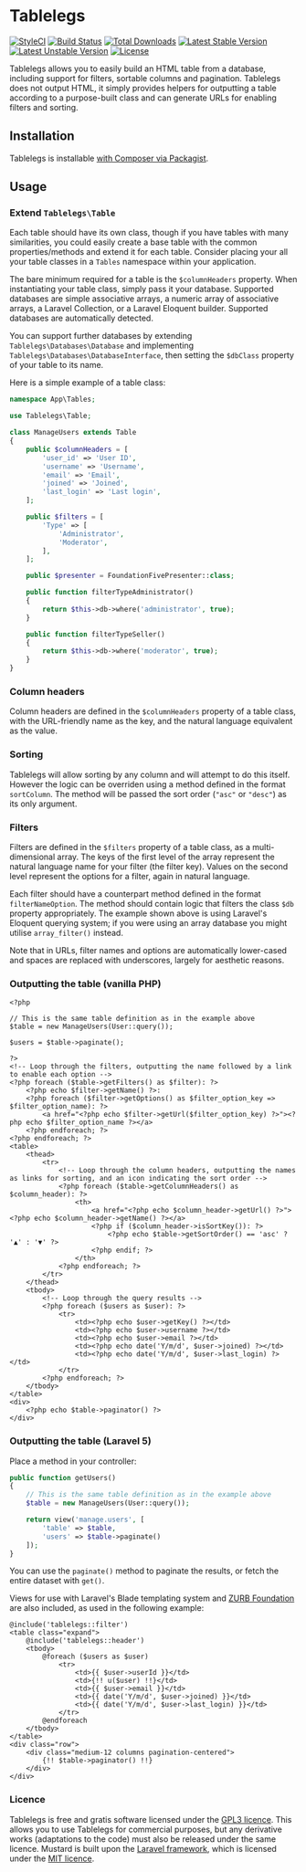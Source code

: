 # Tablelegs

[![StyleCI](https://styleci.io/repos/43848070/shield?style=flat)](https://styleci.io/repos/43848070)
[![Build Status](https://travis-ci.org/tjbp/tablelegs.svg)](https://travis-ci.org/tjbp/tablelegs)
[![Total Downloads](https://poser.pugx.org/tjbp/tablelegs/d/total.svg)](https://packagist.org/packages/tjbp/tablelegs)
[![Latest Stable Version](https://poser.pugx.org/tjbp/tablelegs/v/stable.svg)](https://packagist.org/packages/tjbp/tablelegs)
[![Latest Unstable Version](https://poser.pugx.org/tjbp/tablelegs/v/unstable.svg)](https://packagist.org/packages/tjbp/tablelegs)
[![License](https://poser.pugx.org/tjbp/tablelegs/license.svg)](https://packagist.org/packages/tjbp/tablelegs)

Tablelegs allows you to easily build an HTML table from a database, including support for filters, sortable columns and pagination. Tablelegs does not output HTML, it simply provides helpers for outputting a table according to a purpose-built class and can generate URLs for enabling filters and sorting.

## Installation

Tablelegs is installable [with Composer via Packagist](https://packagist.org/packages/tjbp/tablelegs).

## Usage

### Extend `Tablelegs\Table`

Each table should have its own class, though if you have tables with many similarities, you could easily create a base table with the common properties/methods and extend it for each table. Consider placing your all your table classes in a `Tables` namespace within your application.

The bare minimum required for a table is the `$columnHeaders` property. When instantiating your table class, simply pass it your database. Supported databases are simple associative arrays, a numeric array of associative arrays, a Laravel Collection, or a Laravel Eloquent builder. Supported databases are automatically detected.

You can support further databases by extending `Tablelegs\Databases\Database` and implementing `Tablelegs\Databases\DatabaseInterface`, then setting the `$dbClass` property of your table to its name.

Here is a simple example of a table class:

```php
namespace App\Tables;

use Tablelegs\Table;

class ManageUsers extends Table
{
    public $columnHeaders = [
        'user_id' => 'User ID',
        'username' => 'Username',
        'email' => 'Email',
        'joined' => 'Joined',
        'last_login' => 'Last login',
    ];

    public $filters = [
        'Type' => [
            'Administrator',
            'Moderator',
        ],
    ];

    public $presenter = FoundationFivePresenter::class;

    public function filterTypeAdministrator()
    {
        return $this->db->where('administrator', true);
    }

    public function filterTypeSeller()
    {
        return $this->db->where('moderator', true);
    }
}
```

### Column headers

Column headers are defined in the `$columnHeaders` property of a table class, with the URL-friendly name as the key, and the natural language equivalent as the value.

### Sorting

Tablelegs will allow sorting by any column and will attempt to do this itself. However the logic can be overriden using a method defined in the format `sortColumn`. The method will be passed the sort order (`"asc"` or `"desc"`) as its only argument.

### Filters

Filters are defined in the `$filters` property of a table class, as a multi-dimensional array. The keys of the first level of the array represent the natural language name for your filter (the filter key). Values on the second level represent the options for a filter, again in natural language.

Each filter should have a counterpart method defined in the format `filterNameOption`. The method should contain logic that filters the class `$db` property appropriately. The example shown above is using Laravel's Eloquent querying system; if you were using an array database you might utilise `array_filter()` instead.

Note that in URLs, filter names and options are automatically lower-cased and spaces are replaced with underscores, largely for aesthetic reasons.

### Outputting the table (vanilla PHP)

```html+php
<?php

// This is the same table definition as in the example above
$table = new ManageUsers(User::query());

$users = $table->paginate();

?>
<!-- Loop through the filters, outputting the name followed by a link to enable each option -->
<?php foreach ($table->getFilters() as $filter): ?>
    <?php echo $filter->getName() ?>:
    <?php foreach ($filter->getOptions() as $filter_option_key => $filter_option_name): ?>
        <a href="<?php echo $filter->getUrl($filter_option_key) ?>"><?php echo $filter_option_name ?></a>
    <?php endforeach; ?>
<?php endforeach; ?>
<table>
    <thead>
        <tr>
            <!-- Loop through the column headers, outputting the names as links for sorting, and an icon indicating the sort order -->
            <?php foreach ($table->getColumnHeaders() as $column_header): ?>
                <th>
                    <a href="<?php echo $column_header->getUrl() ?>"><?php echo $column_header->getName() ?></a>
                    <?php if ($column_header->isSortKey()): ?>
                        <?php echo $table->getSortOrder() == 'asc' ? '▲' : '▼' ?>
                    <?php endif; ?>
                </th>
            <?php endforeach; ?>
        </tr>
    </thead>
    <tbody>
        <!-- Loop through the query results -->
        <?php foreach ($users as $user): ?>
            <tr>
                <td><?php echo $user->getKey() ?></td>
                <td><?php echo $user->username ?></td>
                <td><?php echo $user->email ?></td>
                <td><?php echo date('Y/m/d', $user->joined) ?></td>
                <td><?php echo date('Y/m/d', $user->last_login) ?></td>
            </tr>
        <?php endforeach; ?>
    </tbody>
</table>
<div>
    <?php echo $table->paginator() ?>
</div>
```

### Outputting the table (Laravel 5)

Place a method in your controller:

```php
public function getUsers()
{
    // This is the same table definition as in the example above
    $table = new ManageUsers(User::query());

    return view('manage.users', [
        'table' => $table,
        'users' => $table->paginate()
    ]);
}
```

You can use the `paginate()` method to paginate the results, or fetch the entire dataset with `get()`.

Views for use with Laravel's Blade templating system and [ZURB Foundation](http://foundation.zurb.com/) are also included, as used in the following example:

```html+php
@include('tablelegs::filter')
<table class="expand">
    @include('tablelegs::header')
    <tbody>
        @foreach ($users as $user)
            <tr>
                <td>{{ $user->userId }}</td>
                <td>{!! u($user) !!}</td>
                <td>{{ $user->email }}</td>
                <td>{{ date('Y/m/d', $user->joined) }}</td>
                <td>{{ date('Y/m/d', $user->last_login) }}</td>
            </tr>
        @endforeach
    </tbody>
</table>
<div class="row">
    <div class="medium-12 columns pagination-centered">
        {!! $table->paginator() !!}
    </div>
</div>
```

### Licence

Tablelegs is free and gratis software licensed under the [GPL3 licence](https://www.gnu.org/licenses/gpl-3.0). This allows you to use Tablelegs for commercial purposes, but any derivative works (adaptations to the code) must also be released under the same licence. Mustard is built upon the [Laravel framework](http://laravel.com), which is licensed under the [MIT licence](http://opensource.org/licenses/MIT).
